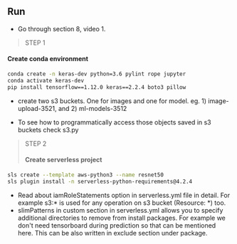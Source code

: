 ## Run

- Go through section 8, video 1. 

> STEP 1
#### Create conda environment 

```bash
conda create -n keras-dev python=3.6 pylint rope jupyter
conda activate keras-dev
pip install tensorflow==1.12.0 keras==2.2.4 boto3 pillow 
```

- create two s3 buckets. One for images and one for model. eg. 1) 
image-upload-3521, and 2) ml-models-3512

- To see how to programmatically access those objects saved in s3
buckets check s3.py

> STEP 2
>#### Create serverless project

```bash
sls create --template aws-python3 --name resnet50
sls plugin install -n serverless-python-requirements@4.2.4
```

- Read about iamRoleStatements option in serverless.yml file in detail. 
For example s3:* is used for any operation on s3 bucket (Resource: *) 
too. 
- slimPatterns in custom section in serverless.yml allows you to specify
additional directories to remove from install packages. For example we 
don't need tensorboard during prediction so that can be mentioned here.
This can be also written in exclude section under package. 
 